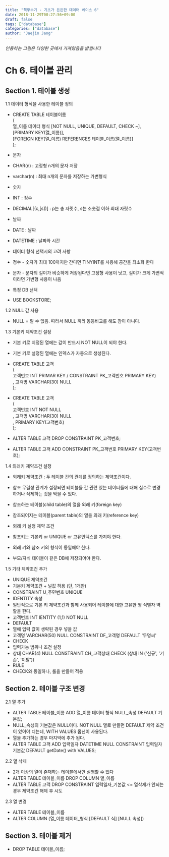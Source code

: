 ```yaml
---
title: "책뿌수기 - 기초가 든든한 데이터 베이스 6"
date: 2018-11-29T00:27:56+09:00
draft: false
tags: ["database"]
categories: ["database"]
author: "Jaejin Jang"
---
```


*인용하는 그림은 다양한 곳에서 가져왔음을 밝힙니다*

# Ch 6. 테이블 관리

## Section 1. 테이블 생성

1.1 데이터 형식을 사용한 테이블 정의

* CREATE TABLE 테이블이름  
(  
열_이름 데이터 형식 [NOT NULL, UNIQUE, DEFAULT, CHECK ~],  
[PRIMARY KEY(열_이름)],  
[FOREIGN KEY(열_이름) REFERENCES 테이블_이름(열_이름)]  
);

* 문자
 * CHAR(n) : 고정형 n개의 문자 저장
 * varchar(n) : 최대 n개의 문자를 저장하는 가변형식
* 숫자
 * INT : 정수
 * DECIMAL[(c,[s])] : p는 총 자릿수, s는 소숫점 이하 최대 자릿수
* 날짜
 * DATE : 날짜
 * DATETIME : 날짜와 시간

* 데이터 형식 선택시의 고려 사항
 * 정수 - 숫자가 최대 100까지만 간다면 TINYINT를 사용해 공간을 최소화 한다
 * 문자 - 문자의 길이가 비슷하게 저장된다면 고정형 사용이 낫고, 길이가 크게 가변적이라면 가변형 사용이 나음

* 특정 DB 선택
 * USE BOOKSTORE;

1.2 NULL 값 사용

* NULL = 알 수 없음. 따라서 NULL 끼리 동등비교를 해도 참이 아니다.

1.3 기본키 제약조건 설정

* 기본 키로 지정된 열에는 값이 반드시 NOT NULL이 되야 한다.
* 기본 키로 설정된 열에는 인덱스가 자동으로 생성된다.

* CREATE TABLE 고객  
(  
고객번호 INT PRIMAR KEY / CONSTRAINT PK_고객번호 PRIMARY KEY)  
, 고객명 VARCHAR(30) NULL  
);

* CREATE TABLE 고객  
(  
고객번호 INT NOT NULL  
, 고객명 VARCHAR(30) NULL  
, PRIMARY KEY(고객번호)  
);

* ALTER TABLE 고객 DROP CONSTRAINT PK_고객번호;

* ALTER TABLE 고객 ADD CONSTRAINT PK_고객번호 PRIMARY KEY(고객번호);

1.4 외래키 제약조건 설정

* 외래키 제약조건 : 두 테이블 간의 관계를 정의하는 제약조건이다.
* 참조 무결성 관계가 설정되면 테이블들 간 관련 있는 데이터들에 대해 실수로 변경하거나 삭제하는 것을 막을 수 있다.
* 참조하는 테이블(child table)의 열을 외래 키(foreign key)
* 참조되어지는 테이블(parent table)의 열을 외래 키(reference key)

* 외래 키 설정 제약 조건
 * 참조키는 기본키 or UNIQUE or 고유인덱스를 가져야 한다.
 * 외래 키와 참조 키의 형식이 동일해야 한다.
 * 부모/자식 테이블이 같은 DB에 저장되어야 한다.

1.5 기타 제약조건 추가

* UNIQUE 제약조건
 * 기본키 제약조건 + 널값 허용 (단, 1개만)
 * CONSTRAINT U_주민번호 UNIQUE
* IDENTITY 속성
 * 일반적으로 기본 키 제약조건과 함께 사용되어 테이블에 대한 고유한 행 식별자 역할을 한다.
 * 고객번호 INT IENTITY (1,1) NOT NULL
* DEFAULT
 * 열에 입력 값이 생략된 경우 넣을 값
 * 고객명 VARCHAR(50) NULL CONSTRAINT DF_고객명 DEFAULT '무명씨'
* CHECK
 * 입력가능 범위나 조건 설정
 * 상태 CHAR(4) NULL CONSTRAINT CH_고객상태 CHECK (상태 IN ('신규', '기존', '이탈'))
* RULE
 * CHECK와 동일하나, 룰을 만들어 적용

## Section 2. 테이블 구조 변경

2.1 열 추가

* ALTER TABLE 테이블_이름 ADD 열_이름 데이터 형식 NULL_속성 DEFAULT 기본값;
* NULL_속성의 기본값은 NULL이다. NOT NULL 열로 만들면 DEFAULT 제약 조건이 있어야 디는데, WITH VALUES 옵션이 사용된다.
* 열을 추가하는 경우 마지막에 추가 된다.
* ALTER TABLE 고객 ADD 입력일자 DATETIME NULL CONSTRAINT 입력일자 기본값 DEFAULT getDate() with VALUES;

2.2 열 삭제

* 2개 이상의 열이 존재하는 테이블에서만 실행할 수 있다
* ALTER TABLE 테이블_이름 DROP COLUMN 열_이름
* ALTER TABLE 고객 DROP CONSTRAINT 입력일자_기본값 <= 열삭제가 안되는 경우 제약조건 해제 후 시도

2.3 열 변경

* ALTER TABLE 테이블_이름
* ALTER COLUMN (열_이름 데이터_형식 [DEFAULT 식] [NULL 속성])

## Section 3. 테이블 제거

* DROP TABLE 테이블_이름;
